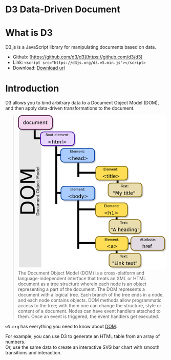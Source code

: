 <!-- This is readme file. -->

# D3 Data-Driven Document

# What is D3

D3.js is a JavaScript library for manipulating documents based on data.  

* Github: [https://github.com/d3/d3](https://github.com/d3/d3)  
* Link: `<script src="https://d3js.org/d3.v5.min.js"></script>`  
* Download: [Download url](https://github.com/d3/d3/zipball/master)

# Introduction

D3 allows you to bind arbitrary data to a Document Object Model (DOM), and then apply data-driven transformations to the document.  

> ![DOM](/resources/1200px-DOM-model.svg.png "DOM")  
 The Document Object Model (DOM) is a cross-platform and language-independent interface that treats an XML or HTML document as a tree structure wherein each node is an object representing a part of the document. The DOM represents a document with a logical tree. Each branch of the tree ends in a node, and each node contains objects. DOM methods allow programmatic access to the tree; with them one can change the structure, style or content of a document. Nodes can have event handlers attached to them. Once an event is triggered, the event handlers get executed.

`w3.org` has everything you need to know about [DOM](http://w3.org/TR/?tag=dom).

For example, you can use D3 to generate an HTML table from an array of numbers.  
Or, use the same data to create an interactive SVG bar chart with smooth transitions and interaction.